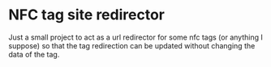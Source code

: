 # NFC tag site redirector
Just a small project to act as a url redirector for some nfc tags (or anything I suppose) so that the tag redirection can be updated without changing the data of the tag. 